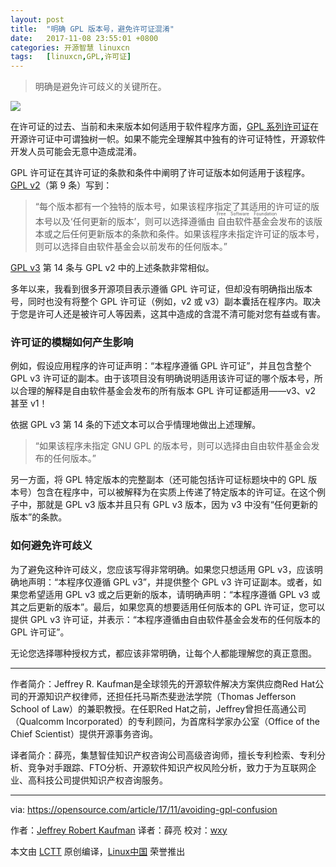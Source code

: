 ```yaml
---
layout: post
title:	"明确 GPL 版本号，避免许可证混淆"
date:	2017-11-08 23:55:01 +0800 
categories:	开源智慧 linuxcn 
tags:	[linuxcn,GPL,许可证]
---
```




> 
> 明确是避免许可歧义的关键所在。
> 
> 
> 


![](/Asserts/Images//attachment/album/201711/08/235505stg54ff5vfumj6vg.png)


在许可证的过去、当前和未来版本如何适用于软件程序方面，[GPL 系列许可证](https://www.gnu.org/licenses/licenses.html)在开源许可证中可谓独树一帜。如果不能完全理解其中独有的许可证特性，开源软件开发人员可能会无意中造成混淆。


GPL 许可证在其许可证的条款和条件中阐明了许可证版本如何适用于该程序。[GPL v2](https://www.gnu.org/licenses/old-licenses/gpl-2.0.en.html#SEC3)（第 9 条）写到：



> 
> “每个版本都有一个独特的版本号，如果该程序指定了其适用的许可证的版本号以及‘任何更新的版本’，则可以选择遵循由<ruby> 自由软件基金会 <rp>  （ </rp> <rt>  Free Software Foundation </rt> <rp>  ） </rp></ruby>发布的该版本或之后任何更新版本的条款和条件。如果该程序未指定许可证的版本号，则可以选择自由软件基金会以前发布的任何版本。”
> 
> 
> 


[GPL v3](https://www.gnu.org/licenses/gpl.html) 第 14 条与 GPL v2 中的上述条款非常相似。


多年以来，我看到很多开源项目表示遵循 GPL 许可证，但却没有明确指出版本号，同时也没有将整个 GPL 许可证（例如，v2 或 v3）副本囊括在程序内。取决于您是许可人还是被许可人等因素，这其中造成的含混不清可能对您有益或有害。


### 许可证的模糊如何产生影响


例如，假设应用程序的许可证声明：“本程序遵循 GPL 许可证”，并且包含整个 GPL v3 许可证的副本。由于该项目没有明确说明适用该许可证的哪个版本号，所以合理的解释是自由软件基金会发布的所有版本 GPL 许可证都适用——v3、v2 甚至 v1！


依据 GPL v3 第 14 条的下述文本可以合乎情理地做出上述理解。



> 
> “如果该程序未指定 GNU GPL 的版本号，则可以选择由自由软件基金会发布的任何版本。”
> 
> 
> 


另一方面，将 GPL 特定版本的完整副本（还可能包括许可证标题块中的 GPL 版本号）包含在程序中，可以被解释为在实质上传递了特定版本的许可证。在这个例子中，那就是 GPL v3 版本并且只有 GPL v3 版本，因为 v3 中没有“任何更新的版本”的条款。


### 如何避免许可歧义


为了避免这种许可歧义，您应该写得非常明确。如果您只想适用 GPL v3，应该明确地声明：“本程序仅遵循 GPL v3”，并提供整个 GPL v3 许可证副本。或者，如果您希望适用 GPL v3 或之后更新的版本，请明确声明：“本程序遵循 GPL v3 或其之后更新的版本”。最后，如果您真的想要适用任何版本的 GPL 许可证，您可以提供 GPL v3 许可证，并表示：“本程序遵循由自由软件基金会发布的任何版本的 GPL 许可证”。


无论您选择哪种授权方式，都应该非常明确，让每个人都能理解您的真正意图。




---


作者简介：Jeffrey R. Kaufman是全球领先的开源软件解决方案供应商Red Hat公司的开源知识产权律师，还担任托马斯杰斐逊法学院（Thomas Jefferson School of Law）的兼职教授。在任职Red Hat之前，Jeffrey曾担任高通公司（Qualcomm Incorporated）的专利顾问，为首席科学家办公室（Office of the Chief Scientist）提供开源事务咨询。


译者简介：薛亮，集慧智佳知识产权咨询公司高级咨询师，擅长专利检索、专利分析、竞争对手跟踪、FTO分析、开源软件知识产权风险分析，致力于为互联网企业、高科技公司提供知识产权咨询服务。




---


via: <https://opensource.com/article/17/11/avoiding-gpl-confusion>


作者：[Jeffrey Robert Kaufman](https://opensource.com/users/jkaufman) 译者：薛亮 校对：[wxy](https://github.com/wxy)


本文由 [LCTT](https://github.com/LCTT/TranslateProject) 原创编译，[Linux中国](/article-9041-1.html) 荣誉推出
